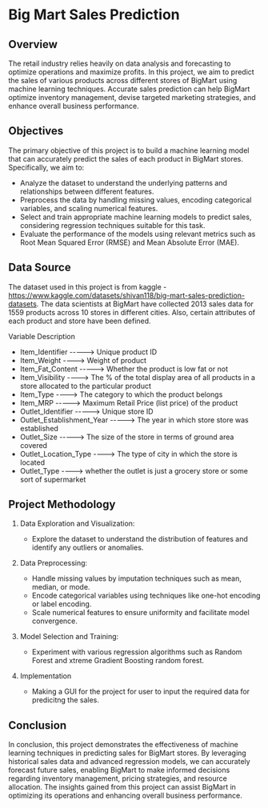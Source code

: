 # Big Mart Sales Prediction 

## Overview
The retail industry relies heavily on data analysis and forecasting to optimize operations and maximize profits. In this project, we aim to predict the sales of various products across different stores of BigMart using machine learning techniques. Accurate sales prediction can help BigMart optimize inventory management, devise targeted marketing strategies, and enhance overall business performance.  

## Objectives
The primary objective of this project is to build a machine learning model that can accurately predict the sales of each product in BigMart stores. Specifically, we aim to:

   - Analyze the dataset to understand the underlying patterns and relationships between different features.
   - Preprocess the data by handling missing values, encoding categorical variables, and scaling numerical features.
   - Select and train appropriate machine learning models to predict sales, considering regression techniques suitable for this task.
   - Evaluate the performance of the models using relevant metrics such as Root Mean Squared Error (RMSE) and Mean Absolute Error (MAE).

## Data Source
The dataset used in this project is from kaggle - https://www.kaggle.com/datasets/shivan118/big-mart-sales-prediction-datasets.
The data scientists at BigMart have collected 2013 sales data for 1559 products across 10 stores in different cities. Also, certain attributes of each product and store have been defined.

Variable Description
- Item_Identifier -----> Unique product ID
- Item_Weight ----> Weight of product
- Item_Fat_Content -----> Whether the product is low fat or not
- Item_Visibility ----> The % of the total display area of all products in a store allocated to the particular product
- Item_Type ----> The category to which the product belongs
- Item_MRP -----> Maximum Retail Price (list price) of the product
- Outlet_Identifier -----> Unique store ID
- Outlet_Establishment_Year -----> The year in which store store was established
- Outlet_Size -----> The size of the store in terms of ground area covered
- Outlet_Location_Type ----> The type of city in which the store is located
- Outlet_Type ----> whether the outlet is just a grocery store or some sort of supermarket

## Project Methodology
1) Data Exploration and Visualization:

    - Explore the dataset to understand the distribution of features and identify any outliers or anomalies.
2) Data Preprocessing:

    - Handle missing values by imputation techniques such as mean, median, or mode.
    - Encode categorical variables using techniques like one-hot encoding or label encoding.
    - Scale numerical features to ensure uniformity and facilitate model convergence.
3) Model Selection and Training:

    - Experiment with various regression algorithms such as Random Forest and xtreme Gradient Boosting random forest.
4) Implementation

   - Making a GUI for the project for user to input the required data for predicitng the sales.
## Conclusion
In conclusion, this project demonstrates the effectiveness of machine learning techniques in predicting sales for BigMart stores. By leveraging historical sales data and advanced regression models, we can accurately forecast future sales, enabling BigMart to make informed decisions regarding inventory management, pricing strategies, and resource allocation. The insights gained from this project can assist BigMart in optimizing its operations and enhancing overall business performance.
